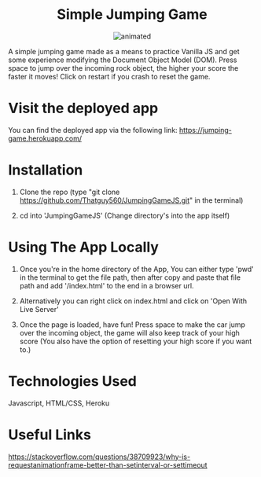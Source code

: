<h1><div align="center">Simple Jumping Game<div></h1>

<p align="center">
  <img src="DemoOfApp.gif" alt="animated" />
</p>

A simple jumping game made as a means to practice Vanilla JS and get some experience modifying the Document Object Model (DOM). Press space to jump over the incoming rock object, the higher your score the faster it moves! Click on restart if you crash to reset the game.

# Visit the deployed app

You can find the deployed app via the following link: https://jumping-game.herokuapp.com/

# Installation

1. Clone the repo (type "git clone https://github.com/Thatguy560/JumpingGameJS.git" in the terminal)

2. cd into 'JumpingGameJS' (Change directory's into the app itself)

# Using The App Locally

1. Once you're in the home directory of the App, You can either type 'pwd' in the terminal to get the file path, then after copy and paste that file path and add '/index.html' to the end in a browser url.

2. Alternatively you can right click on index.html and click on 'Open With Live Server'

3. Once the page is loaded, have fun! Press space to make the car jump over the incoming object, the game will also keep track of your high score (You also have the option of resetting your high score if you want to.)

# Technologies Used

Javascript, HTML/CSS, Heroku

# Useful Links

https://stackoverflow.com/questions/38709923/why-is-requestanimationframe-better-than-setinterval-or-settimeout
